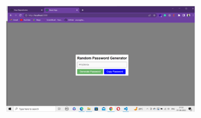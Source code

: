 
![logo](https://github.com/shashant654/Random-password-Generator-using_react/blob/main/src/assets/Screenshot%20(175).png
)